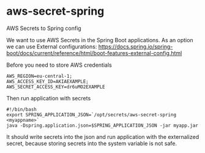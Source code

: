 # aws-secret-spring
AWS Secrets to Spring config

We want to use AWS Secrets in the Spring Boot applications.
As an option we can use External configurations:
https://docs.spring.io/spring-boot/docs/current/reference/html/boot-features-external-config.html

Before you need to store AWS credentials

    AWS_REGION=eu-central-1;
    AWS_ACCESS_KEY_ID=AKIAEXAMPLE;
    AWS_SECRET_ACCESS_KEY=dr6uMO2EXAMPLE
    
Then run application with secrets 
   
    #!/bin/bash
    export SPRING_APPLICATION_JSON=`/opt/secrets/aws-secret-spring <myappname>`
    java -Dspring.application.json=$SPRING_APPLICATION_JSON -jar myapp.jar



It should write secrets into the json and run application with the externalized secret, because storing secrets into the system variable is not safe.

